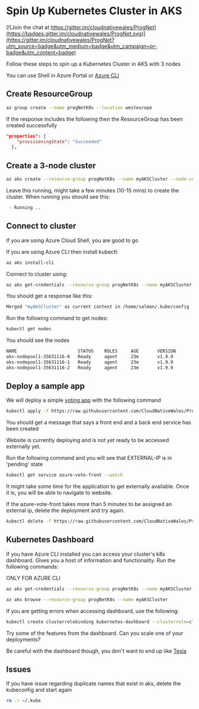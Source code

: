 # Spin Up Kubernetes Cluster in AKS

[![Join the chat at https://gitter.im/cloudnativewales/ProgNet](https://badges.gitter.im/cloudnativewales/ProgNet.svg)](https://gitter.im/cloudnativewales/ProgNet?utm_source=badge&utm_medium=badge&utm_campaign=pr-badge&utm_content=badge)

Follow these steps to spin up a Kubernetes Cluster in AKS with 3 nodes

You can use Shell in Azure Portal or [Azure CLI](https://docs.microsoft.com/en-us/cli/azure/install-azure-cli?view=azure-cli-latest)

## Create ResourceGroup

```bash
az group create --name progNetK8s --location westeurope
```
If the response includes the following then the ResourceGroup has been created successfully

```json
"properties": {
    "provisioningState": "Succeeded"
  },
```

## Create a 3-node cluster

```bash
az aks create --resource-group progNetK8s --name myAKSCluster --node-count 3 --enable-addons monitoring --generate-ssh-keys
```

Leave this running, might take a few minutes (10-15 mins) to create the cluster. When running you should see this:

```bash
 - Running ..
```

## Connect to cluster

If you are using Azure Cloud Shell, you are good to go

If you are using Azure CLI then install kubectl:

```bash
az aks install-cli
```

Connect to cluster using:
```bash
az aks get-credentials --resource-group progNetK8s --name myAKSCluster
```

You should get a response like this:
```bash
Merged "myAKSCluster" as current context in /home/salman/.kube/config
```

Run the following command to get nodes:

```bash
kubectl get nodes
```

You should see the nodes
```bash
NAME                       STATUS    ROLES     AGE       VERSION
aks-nodepool1-35631116-0   Ready     agent     23m       v1.9.9
aks-nodepool1-35631116-1   Ready     agent     23m       v1.9.9
aks-nodepool1-35631116-2   Ready     agent     23m       v1.9.9
```

## Deploy a sample app

We will deploy a simple [voting app](https://docs.microsoft.com/en-us/azure/aks/kubernetes-walkthrough) with the following command

```bash
kubectl apply -f https://raw.githubusercontent.com/CloudNativeWales/ProgNet/master/azure-vote.yaml
```

You should get a message that says a front end and a back end service has been created

Website is currently deploying and is not yet ready to be accessed externally yet.

Run the following command and you will see that EXTERNAL-IP is in 'pending' state

```bash
kubectl get service azure-vote-front --watch
```
It might take some time for the application to get externally available. Once it is, you will be able to navigate to website.

If the azure-vote-front takes more than 5 minutes to be assigned an external ip, delete the deployment and try again.

```bash
kubectl delete -f https://raw.githubusercontent.com/CloudNativeWales/ProgNet/master/azure-vote.yaml
``` 

## Kubernetes Dashboard

If you have Azure CLI installed you can access your cluster's k8s dashboard. Gives you a host of information and functionality. Run the following commands:

ONLY FOR AZURE CLI
```bash
az aks get-credentials --resource-group progNetK8s --name myAKSCluster

az aks browse --resource-group progNetK8s --name myAKSCluster
```

If you are getting errors when accessing dashboard, use the following:

```bash
kubectl create clusterrolebinding kubernetes-dashboard --clusterrole=cluster-admin --serviceaccount=kube-system:kubernetes-dashboard
```

Try some of the features from the dashboard. Can you scale one of your deployments? 

Be careful with the dashboard though, you don't want to end up like [Tesla](https://arstechnica.com/information-technology/2018/02/tesla-cloud-resources-are-hacked-to-run-cryptocurrency-mining-malware/)

## Issues
If you have issue regarding duplicate names that exist in aks, delete the kubeconfig and start again

```bash
rm -r ~/.kube
```